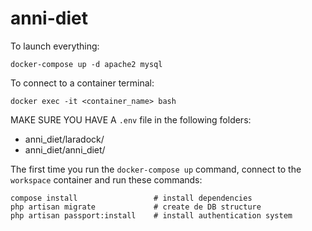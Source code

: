 # anni-diet

To launch everything:
```
docker-compose up -d apache2 mysql
```

To connect to a container terminal:
```
docker exec -it <container_name> bash
```

MAKE SURE YOU HAVE A `.env` file in the following folders:
- anni_diet/laradock/
- anni_diet/anni_diet/

The first time you run the `docker-compose up` command, connect to the `workspace` container and run these commands:
```
compose install					# install dependencies
php artisan migrate				# create de DB structure
php artisan passport:install    # install authentication system
```
